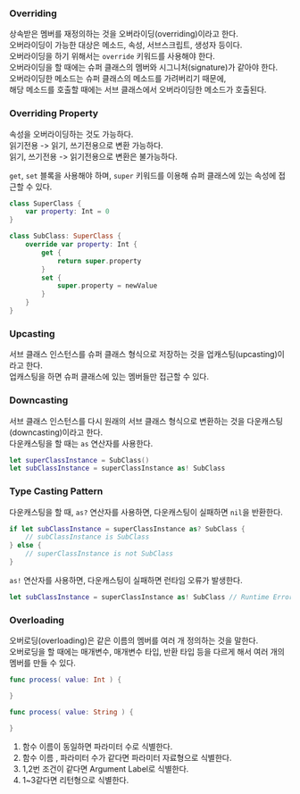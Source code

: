 ### Overriding

상속받은 멤버를 재정의하는 것을 오버라이딩(overriding)이라고 한다.<br>
오버라이딩이 가능한 대상은 메소드, 속성, 서브스크립트, 생성자 등이다.<br>
오버라이딩을 하기 위해서는 `override` 키워드를 사용해야 한다.<br>
오버라이딩을 할 때에는 슈퍼 클래스의 멤버와 시그니처(signature)가 같아야 한다.<br>
오버라이딩한 메소드는 슈퍼 클래스의 메소드를 가려버리기 때문에,<br>
해당 메소드를 호출할 때에는 서브 클래스에서 오버라이딩한 메소드가 호출된다.<br>

### Overriding Property

속성을 오버라이딩하는 것도 가능하다.<br>
읽기전용 -> 읽기, 쓰기전용으로 변환 가능하다.<br>
읽기, 쓰기전용 -> 읽기전용으로 변환은 불가능하다.<br>

`get`, `set` 블록을 사용해야 하며, `super` 키워드를 이용해 슈퍼 클래스에 있는 속성에 접근할 수 있다.<br>

```swift
class SuperClass {
    var property: Int = 0
}

class SubClass: SuperClass {
    override var property: Int {
        get {
            return super.property
        }
        set {
            super.property = newValue
        }
    }
}

```

### Upcasting

서브 클래스 인스턴스를 슈퍼 클래스 형식으로 저장하는 것을 업캐스팅(upcasting)이라고 한다.<br>
업캐스팅을 하면 슈퍼 클래스에 있는 멤버들만 접근할 수 있다.<br>

### Downcasting

서브 클래스 인스턴스를 다시 원래의 서브 클래스 형식으로 변환하는 것을 다운캐스팅(downcasting)이라고 한다.<br>
다운캐스팅을 할 때는 `as` 연산자를 사용한다.<br>

```swift
let superClassInstance = SubClass()
let subClassInstance = superClassInstance as! SubClass

```
### Type Casting Pattern

다운캐스팅을 할 때, `as?` 연산자를 사용하면, 다운캐스팅이 실패하면 `nil`을 반환한다.

```swift
if let subClassInstance = superClassInstance as? SubClass {
    // subClassInstance is SubClass
} else {
    // superClassInstance is not SubClass
}

```

`as!` 연산자를 사용하면, 다운캐스팅이 실패하면 런타임 오류가 발생한다.

```swift
let subClassInstance = superClassInstance as! SubClass // Runtime Error!

```


### Overloading

오버로딩(overloading)은 같은 이름의 멤버를 여러 개 정의하는 것을 말한다.<br>
오버로딩을 할 때에는 매개변수, 매개변수 타입, 반환 타입 등을 다르게 해서 여러 개의 멤버를 만들 수 있다.<br>

```swift
func process( value: Int ) {

}

func process( value: String ) {

}
```
1. 함수 이름이 동일하면 파라미터 수로 식별한다.
2. 함수 이름 , 파라미터 수가 같다면 파라미터 자료형으로 식별한다.
3. 1,2번 조건이 같다면 Argument Label로  식별한다.
4. 1~3같다면 리턴형으로 식별한다.

